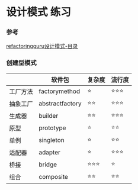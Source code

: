# 设计模式 练习

### 参考
[refactoringguru设计模式-目录](https://refactoringguru.cn/design-patterns/catalog)

### 创建型模式
|      | 软件包             | 复杂度                | 流行度                |
|------|-----------------|--------------------|--------------------|
| 工厂方法 | factorymethod   | :star:             | :star::star::star: |
| 抽象工厂 | abstractfactory | :star::star:       | :star::star::star: |
| 生成器  | builder         | :star::star:       | :star::star::star: |
| 原型   | prototype       | :star:             | :star::star:       |
| 单例   | singleton       | :star:             | :star::star:       |
| 适配器  | adapter         | :star:             | :star::star::star: |
| 桥接   | bridge          | :star::star::star: | :star:             |
| 组合   | composite       | :star::star:       | :star::star:       |